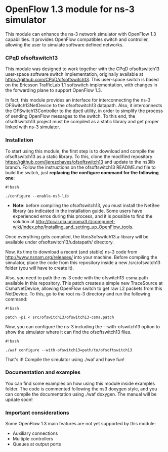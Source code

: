 # OpenFlow 1.3 module for ns-3 simulator #

This module can enhance the ns-3 network simulator with OpenFlow 1.3 capabilities. It provides  OpenFlow compatibles switch and controller, allowing the user to simulate software defined networks.

### CPqD ofsoftswitch13 ###

This module was designed to work together with the CPqD ofsoftswitch13 user-space software switch implementation, originally available at https://github.com/CPqD/ofsoftswitch13. This user-space switch is based on the Ericsson TrafficLab 1.1 softswitch implementation, with changes in the forwarding plane to support OpenFlow 1.3. 

In fact, this module provides an interface for interconnecting the ns-3 OFSwitch13NetDevice to the ofsoftswitch13 datapath. Also, it interconnects the OFSwitch13Controller to the dpctl utility, in order to simplify the process of sending OpenFlow messages to the switch. To this end, the ofsoftswitch13 project must be compiled as a static library and get proper linked with ns-3 simulator. 

### Installation ###

To start using this module, the first step is to download and compile the ofsoftswitch13 as a static library. To this, clone the modified repository https://github.com/ljerezchaves/ofsoftswitch13 and update to the ns3lib branch. Follow the instructions on the ofsoftswitch13 README.md file to build the switch, just **replacing the configure command for the following one**:
```
#!bash

./configure --enable-ns3-lib
```
* **Note**: before compiling the ofsoftswitch13, you must install the NetBee library (as indicated in the installation guide. Some users have experienced erros during this process, and it is possible to find the solution at http://tocai.dia.uniroma3.it/compunet-wiki/index.php/Installing_and_setting_up_OpenFlow_tools.

Once everything gets compiled, the libns3ofswitch13.a library will be available under ofsoftswitch13/udatapath/ directory. 

Now, its time to download a recent (and stable) ns-3 code from http://www.nsnam.org/releases/ into your machine. Before compiling the simulator, place the code from this repository inside a new /src/ofswitch13 folder (you will have to create it). 

Also, you need to path the ns-3 code with the ofswitch13-csma.path available in this repository. This patch creates a simple new TraceSource at CsmaNetDevice, allowing OpenFlow switch to get raw L2 packets from this NetDevice. To this, go to the root ns-3 directory and run the following command:

```
#!bash

patch -p1 < src/ofswitch13/ofswitch13-csma.patch 
```
Now, you can configure the ns-3 including the --with-ofswitch13 option to show the simulator where it can find the ofsoftswitch13 files.
```
#!bash

./waf configure --with-ofswitch13=path/to/ofsoftswitch13
```

That's it! Compile the simulator using ./waf and have fun! 

### Documentation and examples ###
You can find some examples on how using this module inside examples folder. The code is commented following the ns3 doxygen style, and you can compile the documentation using ./waf doxygen. The manual will be update soon!

### Important considerations ###

Some OpenFlow 1.3 main features are not yet supported by this module:

* Auxiliary connections
* Multiple controllers
* Queues at output ports
